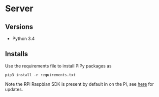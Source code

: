 # Server

## Versions

* Python 3.4

## Installs

Use the requirements file to install PiPy packages as

`pip3 install -r requirements.txt`

Note the RPi Raspbian SDK is present by default in on the Pi, see [here](https://sourceforge.net/p/raspberry-gpio-python/wiki/install/) for updates.
